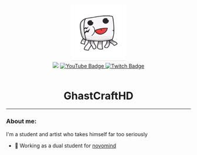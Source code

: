 <div id="header" align="center">
  <img src="https://github.com/GhastCraftHD/GhastCraftHD/blob/main/ghast_cut_transparent.gif?raw=true" width="150"/>
  <div id="badges">
    <img src="https://img.shields.io/badge/Discord-ghastcrafthd-5865F2?&logo=discord&logoColor=white"/>
  <a href="https://www.youtube.com/@GhastCraftHD"/>
    <img src="https://img.shields.io/badge/YouTube-FF0000?logo=youtube&logoColor=white" alt="YouTube Badge"/>
  </a>
  <a href="https://www.twitch.tv/ghastcrafthd">
    <img src="https://img.shields.io/badge/Twitch-9146FF?logo=twitch&logoColor=white" alt="Twitch Badge"/>
  </a>
</div>
  <img src="https://komarev.com/ghpvc/?username=GhastCraftHD&style=flat-square&color=red" alt=""/>
  <h1>GhastCraftHD</h2>
</div>

---

### About me:
I'm a student and artist who takes himself far too seriously
- 🏢 Working as a dual student for [novomind](https://www.novomind.com/en/)
